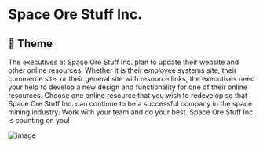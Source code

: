 # Space Ore Stuff Inc.

## 🌌 Theme

The executives at Space Ore Stuff Inc. plan to update their website and other online resources. Whether it is their employee systems site, their commerce site, or their general site with resource links, the executives need your help to develop a new design and functionality for one of their online resources. Choose one online resource that you wish to redevelop so that Space Ore Stuff Inc. can continue to be a successful company in the space mining industry. Work with your team and do your best. Space Ore Stuff Inc. is counting on you!

![image](https://user-images.githubusercontent.com/64153988/192069005-aa13a4ca-369a-4a0b-b422-bdd9715a937f.png)
